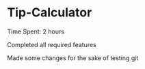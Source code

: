 # Tip-Calculator

Time Spent: 2 hours

Completed all required features

Made some changes for the sake of testing git
